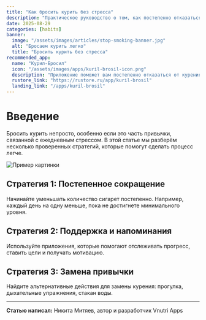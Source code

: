 ```yaml
---
title: "Как бросить курить без стресса"
description: "Практическое руководство о том, как постепенно отказаться от курения, снизить тревогу и выработать новые привычки."
date: 2025-08-29
categories: [habits]
banner:
  image: "/assets/images/articles/stop-smoking-banner.jpg"
  alt: "Бросаем курить легко"
  title: "Бросить курить без стресса"
recommended_app:
  name: "Курил-Бросил"
  icon: "/assets/images/apps/kuril-brosil-icon.png"
  description: "Приложение поможет вам постепенно отказаться от курения и следить за прогрессом."
  rustore_link: "https://rustore.ru/app/kuril-brosil"
  landing_link: "/apps/kuril-brosil"
---
```


# Введение

Бросить курить непросто, особенно если это часть привычки, связанной с ежедневным стрессом. В этой статье мы разберём несколько проверенных стратегий, которые помогут сделать процесс легче.

![Пример картинки]( /assets/images/articles/stop-smoking-example.jpg "Путь к свободе от никотина")

## Стратегия 1: Постепенное сокращение

Начинайте уменьшать количество сигарет постепенно. Например, каждый день на одну меньше, пока не достигнете минимального уровня.

## Стратегия 2: Поддержка и напоминания

Используйте приложения, которые помогают отслеживать прогресс, ставить цели и получать мотивацию.

## Стратегия 3: Замена привычки

Найдите альтернативные действия для замены курения: прогулка, дыхательные упражнения, стакан воды.

---

**Статью написал:** Никита Митяев, автор и разработчик Vnutri Apps

